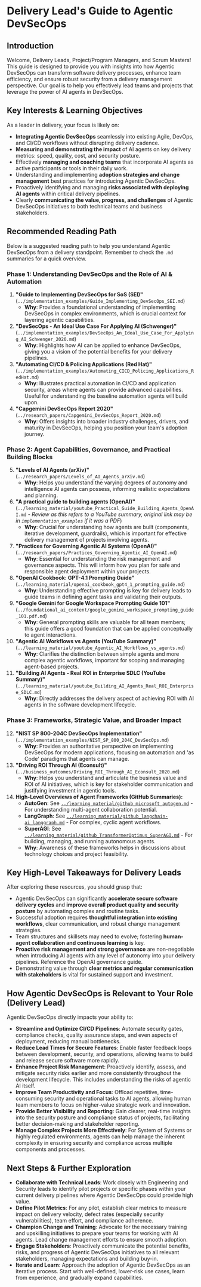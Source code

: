 # Delivery Lead's Guide to Agentic DevSecOps

## Introduction
Welcome, Delivery Leads, Project/Program Managers, and Scrum Masters! This guide is designed to provide you with insights into how Agentic DevSecOps can transform software delivery processes, enhance team efficiency, and ensure robust security from a delivery management perspective. Our goal is to help you effectively lead teams and projects that leverage the power of AI agents in DevSecOps.

## Key Interests & Learning Objectives

As a leader in delivery, your focus is likely on:
-   **Integrating Agentic DevSecOps** seamlessly into existing Agile, DevOps, and CI/CD workflows without disrupting delivery cadence.
-   **Measuring and demonstrating the impact** of AI agents on key delivery metrics: speed, quality, cost, and security posture.
-   Effectively **managing and coaching teams** that incorporate AI agents as active participants or tools in their daily work.
-   Understanding and implementing **adoption strategies and change management** best practices for introducing Agentic DevSecOps.
-   Proactively identifying and managing **risks associated with deploying AI agents** within critical delivery pipelines.
-   Clearly **communicating the value, progress, and challenges** of Agentic DevSecOps initiatives to both technical teams and business stakeholders.

## Recommended Reading Path

Below is a suggested reading path to help you understand Agentic DevSecOps from a delivery standpoint. Remember to check the `.md` summaries for a quick overview.

### Phase 1: Understanding DevSecOps and the Role of AI & Automation
1.  **"Guide to Implementing DevSecOps for SoS (SEI)"** (`../implementation_examples/Guide_Implementing_DevSecOps_SEI.md`)
    *   **Why**: Provides a foundational understanding of implementing DevSecOps in complex environments, which is crucial context for layering agentic capabilities.
2.  **"DevSecOps - An Ideal Use Case For Applying AI (Schwenger)"** (`../implementation_examples/DevSecOps_An_Ideal_Use_Case_For_Applying_AI_Schwenger_2020.md`)
    *   **Why**: Highlights how AI can be applied to enhance DevSecOps, giving you a vision of the potential benefits for your delivery pipelines.
3.  **"Automating CI/CD & Policing Applications (Red Hat)"** (`../implementation_examples/Automating_CICD_Policing_Applications_RedHat.md`)
    *   **Why**: Illustrates practical automation in CI/CD and application security, areas where agents can provide advanced capabilities. Useful for understanding the baseline automation agents will build upon.
4.  **"Capgemini DevSecOps Report 2020"** (`../research_papers/Capgemini_DevSecOps_Report_2020.md`)
    *   **Why**: Offers insights into broader industry challenges, drivers, and maturity in DevSecOps, helping you position your team's adoption journey.

### Phase 2: Agent Capabilities, Governance, and Practical Building Blocks
5.  **"Levels of AI Agents (arXiv)"** (`../research_papers/Levels_of_AI_Agents_arXiv.md`)
    *   **Why**: Helps you understand the varying degrees of autonomy and intelligence AI agents can possess, informing realistic expectations and planning.
6.  **"A practical guide to building agents (OpenAI)"** (`../learning_material/youtube_Practical_Guide_Building_Agents_OpenAI.md` - *Review as this refers to a YouTube summary, original link may be in `implementation_examples` if it was a PDF*)
    *   **Why**: Crucial for understanding how agents are built (components, iterative development, guardrails), which is important for effective delivery management of projects involving agents.
7.  **"Practices for Governing Agentic AI Systems (OpenAI)"** (`../research_papers/Practices_Governing_Agentic_AI_OpenAI.md`)
    *   **Why**: Essential for understanding the risk management and governance aspects. This will inform how you plan for safe and responsible agent deployment within your projects.
8.  **"OpenAI Cookbook: GPT-4.1 Prompting Guide"** (`../learning_material/openai_cookbook_gpt4_1_prompting_guide.md`)
    *   **Why**: Understanding effective prompting is key for delivery leads to guide teams in defining agent tasks and validating their outputs.
9.  **"Google Gemini for Google Workspace Prompting Guide 101"** (`../foundational_ai_content/google_gemini_workspace_prompting_guide_101.pdf.md`)
    *   **Why**: General prompting skills are valuable for all team members; this guide offers a good foundation that can be applied conceptually to agent interactions.
10. **"Agentic AI Workflows vs Agents (YouTube Summary)"** (`../learning_material/youtube_Agentic_AI_Workflows_vs_agents.md`)
    *   **Why**: Clarifies the distinction between simple agents and more complex agentic workflows, important for scoping and managing agent-based projects.
11. **"Building AI Agents - Real ROI in Enterprise SDLC (YouTube Summary)"** (`../learning_material/youtube_Building_AI_Agents_Real_ROI_Enterprise_SDLC.md`)
    *   **Why**: Directly addresses the delivery aspect of achieving ROI with AI agents in the software development lifecycle.

### Phase 3: Frameworks, Strategic Value, and Broader Impact
12. **"NIST SP 800-204C DevSecOps Implementation"** (`../implementation_examples/NIST_SP_800_204C_DevSecOps.md`)
    *   **Why**: Provides an authoritative perspective on implementing DevSecOps for modern applications, focusing on automation and 'as Code' paradigms that agents can manage.
13. **"Driving ROI Through AI (Econsult)"** (`../business_outcomes/Driving_ROI_Through_AI_Econsult_2020.md`)
    *   **Why**: Helps you understand and articulate the business value and ROI of AI initiatives, which is key for stakeholder communication and justifying investment in agentic tools.
14. **High-Level Overviews of Agent Frameworks (GitHub Summaries):**
    *   **AutoGen**: See [`../learning_material/github_microsoft_autogen.md`](../learning_material/github_microsoft_autogen.md) - For understanding multi-agent collaboration potential.
    *   **LangGraph**: See [`../learning_material/github_langchain-ai_langgraph.md`](../learning_material/github_langchain-ai_langgraph.md) - For complex, cyclic agent workflows.
    *   **SuperAGI**: See [`../learning_material/github_TransformerOptimus_SuperAGI.md`](../learning_material/github_TransformerOptimus_SuperAGI.md) - For building, managing, and running autonomous agents.
    *   **Why**: Awareness of these frameworks helps in discussions about technology choices and project feasibility.

## Key High-Level Takeaways for Delivery Leads

After exploring these resources, you should grasp that:
-   Agentic DevSecOps can significantly **accelerate secure software delivery cycles** and **improve overall product quality and security posture** by automating complex and routine tasks.
-   Successful adoption requires **thoughtful integration into existing workflows**, clear communication, and robust change management strategies.
-   Team structures and skillsets may need to evolve; fostering **human-agent collaboration and continuous learning** is key.
-   **Proactive risk management and strong governance** are non-negotiable when introducing AI agents with any level of autonomy into your delivery pipelines. Reference the OpenAI governance guide.
-   Demonstrating value through **clear metrics and regular communication with stakeholders** is vital for sustained support and investment.

## How Agentic DevSecOps is Relevant to Your Role (Delivery Lead)

Agentic DevSecOps directly impacts your ability to:
-   **Streamline and Optimize CI/CD Pipelines**: Automate security gates, compliance checks, quality assurance steps, and even aspects of deployment, reducing manual bottlenecks.
-   **Reduce Lead Times for Secure Features**: Enable faster feedback loops between development, security, and operations, allowing teams to build and release secure software more rapidly.
-   **Enhance Project Risk Management**: Proactively identify, assess, and mitigate security risks earlier and more consistently throughout the development lifecycle. This includes understanding the risks of agentic AI itself.
-   **Improve Team Productivity and Focus**: Offload repetitive, time-consuming security and operational tasks to AI agents, allowing human team members to focus on higher-value strategic work and innovation.
-   **Provide Better Visibility and Reporting**: Gain clearer, real-time insights into the security posture and compliance status of projects, facilitating better decision-making and stakeholder reporting.
-   **Manage Complex Projects More Effectively**: For System of Systems or highly regulated environments, agents can help manage the inherent complexity in ensuring security and compliance across multiple components and processes.

## Next Steps & Further Exploration

-   **Collaborate with Technical Leads**: Work closely with Engineering and Security leads to identify pilot projects or specific phases within your current delivery pipelines where Agentic DevSecOps could provide high value.
-   **Define Pilot Metrics**: For any pilot, establish clear metrics to measure impact on delivery velocity, defect rates (especially security vulnerabilities), team effort, and compliance adherence.
-   **Champion Change and Training**: Advocate for the necessary training and upskilling initiatives to prepare your teams for working with AI agents. Lead change management efforts to ensure smooth adoption.
-   **Engage Stakeholders**: Proactively communicate the potential benefits, risks, and progress of Agentic DevSecOps initiatives to all relevant stakeholders, managing expectations and building buy-in.
-   **Iterate and Learn**: Approach the adoption of Agentic DevSecOps as an iterative process. Start with well-defined, lower-risk use cases, learn from experience, and gradually expand capabilities.
